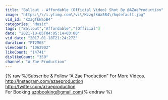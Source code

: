 ```yaml
---
title: "Ballout - Affordable (Official Video) Shot By @AZaeProduction"
image: "https:\/\/i.ytimg.com\/vi\/KzzgfkWa5B4\/hqdefault.jpg"
vid_id: "KzzgfkWa5B4"
categories: "Music"
tags: ["Ballout","Affordable","(Official"]
date: "2021-10-05T04:05:14+03:00"
vid_date: "2017-01-18T21:24:27Z"
duration: "PT2M6S"
viewcount: "1062902"
likeCount: "14741"
dislikeCount: "350"
channel: "A Zae Production"
---
```

{% raw %}Subscribe &amp; Follow “A Zae Production” For More Videos.<br /> <a rel="nofollow" target="blank" href="http://Instagram.com/azaeproduction">http://Instagram.com/azaeproduction</a><br /><a rel="nofollow" target="blank" href="http://twitter.com/azaeproduction">http://twitter.com/azaeproduction</a><br />For Booking azpbooking@gmail.com{% endraw %}
